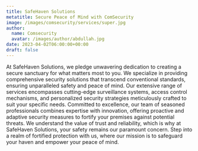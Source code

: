 ```yaml
---
title: SafeHaven Solutions
metatitle: Secure Peace of Mind with ComSecurity
image: /images/comsecurity/services/super.jpg
author:
  name: Comsecurity
  avatar: /images/author/abdullah.jpg
date: 2023-04-02T06:00:00+00:00
draft: false
---
```



At SafeHaven Solutions, we pledge unwavering dedication to creating a secure sanctuary for what matters most to you. We specialize in providing comprehensive security solutions that transcend conventional standards, ensuring unparalleled safety and peace of mind. Our extensive range of services encompasses cutting-edge surveillance systems, access control mechanisms, and personalized security strategies meticulously crafted to suit your specific needs. Committed to excellence, our team of seasoned professionals combines expertise with innovation, offering proactive and adaptive security measures to fortify your premises against potential threats. We understand the value of trust and reliability, which is why at SafeHaven Solutions, your safety remains our paramount concern. Step into a realm of fortified protection with us, where our mission is to safeguard your haven and empower your peace of mind.
